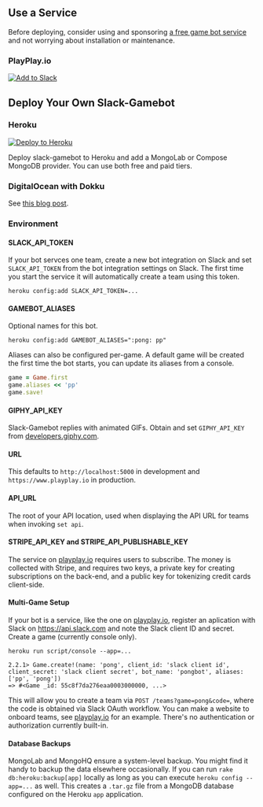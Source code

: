 ## Use a Service

Before deploying, consider using and sponsoring [a free game bot service](https://www.playplay.io) and not worrying about installation or maintenance.

### PlayPlay.io

[![Add to Slack](https://platform.slack-edge.com/img/add_to_slack@2x.png)](https://www.playplay.io)

## Deploy Your Own Slack-Gamebot

### Heroku

[![Deploy to Heroku](https://www.herokucdn.com/deploy/button.png)](https://heroku.com/deploy?template=https://github.com/dblock/slack-gamebot)

Deploy slack-gamebot to Heroku and add a MongoLab or Compose MongoDB provider. You can use both free and paid tiers.

### DigitalOcean with Dokku

See [this blog post](http://code.dblock.org/2016/02/08/running-slack-bots-on-digital-ocean-with-dokku.html).

### Environment

#### SLACK_API_TOKEN

If your bot servces one team, create a new bot integration on Slack and set `SLACK_API_TOKEN` from the bot integration settings on Slack. The first time you start the service it will automatically create a team using this token.

```
heroku config:add SLACK_API_TOKEN=...
```

#### GAMEBOT_ALIASES

Optional names for this bot.

```
heroku config:add GAMEBOT_ALIASES=":pong: pp"
```

Aliases can also be configured per-game. A default game will be created the first time the bot starts, you can update its aliases from a console.

```ruby
game = Game.first
game.aliases << 'pp'
game.save!
```

#### GIPHY_API_KEY

Slack-Gamebot replies with animated GIFs. Obtain and set `GIPHY_API_KEY` from [developers.giphy.com](https://developers.giphy.com).

#### URL

This defaults to `http://localhost:5000` in development and `https://www.playplay.io` in production.

#### API_URL

The root of your API location, used when displaying the API URL for teams when invoking `set api`.

#### STRIPE_API_KEY and STRIPE_API_PUBLISHABLE_KEY

The service on [playplay.io](https://www.playplay.io) requires users to subscribe. The money is collected with Stripe, and requires two keys, a private key for creating subscriptions on the back-end, and a public key for tokenizing credit cards client-side.

#### Multi-Game Setup

If your bot is a service, like the one on [playplay.io](https://www.playplay.io), register an aplication with Slack on https://api.slack.com and note the Slack client ID and secret. Create a game (currently console only).

```
heroku run script/console --app=...

2.2.1> Game.create!(name: 'pong', client_id: 'slack client id', client_secret: 'slack client secret', bot_name: 'pongbot', aliases: ['pp', 'pong'])
=> #<Game _id: 55c8f7da276eaa0003000000, ...>
```

This will allow you to create a team via `POST /teams?game=pong&code=`, where the code is obtained via Slack OAuth workflow. You can make a website to onboard teams, see [playplay.io](https://github.com/playplayio/playplay.io) for an example. There's no authentication or authorization currently built-in.

#### Database Backups

MongoLab and MongoHQ ensure a system-level backup. You might find it handy to backup the data elsewhere occasionally. If you can run `rake db:heroku:backup[app]` locally as long as you can execute `heroku config --app=...` as well. This creates a `.tar.gz` file from a MongoDB database configured on the Heroku `app` application.
